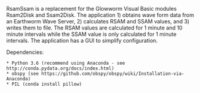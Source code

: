 RsamSsam is a replacement for the Glowworm Visual Basic modules Rsam2Disk and Ssam2Disk.  The application 1) obtains wave form data from an Earthworm Wave Server, 2) calculates RSAM and SSAM values, and 3) writes them to file.  The RSAM values are calculated for 1 minute and 10 minute intervals while the SSAM value is only calculated for 1 minute intervals.  The application has a GUI to simplify configuration.

Dependencies:

	* Python 3.6 (recommend using Anaconda - see http://conda.pydata.org/docs/index.html)
	* obspy (see https://github.com/obspy/obspy/wiki/Installation-via-Anaconda)
	* PIL (conda install pillow)


